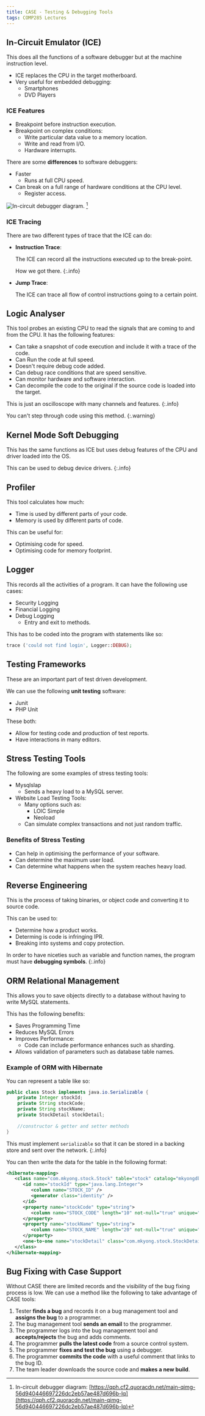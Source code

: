 ```yaml
---
title: CASE - Testing & Debugging Tools
tags: COMP285 Lectures
---
```


## In-Circuit Emulator (ICE)
This does all the functions of a software debugger but at the machine instruction level.

* ICE replaces the CPU in the target motherboard.
* Very useful for embedded debugging:
	* Smartphones
	* DVD Players
	
### ICE Features

* Breakpoint before instruction execution.
* Breakpoint on complex conditions:
	* Write particular data value to a memory location.
	* Write and read from I/O.
	* Hardware interrupts.

There are some **differences** to software debuggers:

* Faster
	* Runs at full CPU speed.
* Can break on a full range of hardware conditions at the CPU level.
	* Register access.
	
![In-circuit debugger diagram.](https://qph.cf2.quoracdn.net/main-qimg-56d940446697226dc2eb57ae487d696b-lq) [^ICE]

[^ICE]: In-circuit debugger diagram: [https://qph.cf2.quoracdn.net/main-qimg-56d940446697226dc2eb57ae487d696b-lq](https://qph.cf2.quoracdn.net/main-qimg-56d940446697226dc2eb57ae487d696b-lq)

### ICE Tracing
There are two different types of trace that the ICE can do:

* **Instruction Trace**:
	
	The ICE can record all the instructions executed up to the break-point.
	
	How we got there.
	{:.info}
* **Jump Trace**:
	
	The ICE can trace all flow of control instructions going to a certain point.
	
## Logic Analyser
This tool probes an existing CPU to read the signals that are coming to and from the CPU. It has the following features:

* Can take a snapshot of code execution and include it with a trace of the code.
* Can Run the code at full speed.
* Doesn't require debug code added.
* Can debug race conditions that are speed sensitive.
* Can monitor hardware and software interaction.
* Can decompile the code to the original if the source code is loaded into the target.

This is just an oscilloscope with many channels and features.
{:.info}

You can't step through code using this method.
{:.warning}

## Kernel Mode Soft Debugging
This has the same functions as ICE but uses debug features of the CPU and driver loaded into the OS.

This can be used to debug device drivers.
{:.info}

## Profiler
This tool calculates how much:

* Time is used by different parts of your code.
* Memory is used by different parts of code.

This can be useful for:

* Optimising code for speed.
* Optimising code for memory footprint.

## Logger
This records all the activities of a program. It can have the following use cases:

* Security Logging
* Financial Logging
* Debug Logging
	* Entry and exit to methods.
	
This has to be coded into the program with statements like so:

```php
trace ('could not find login', Logger::DEBUG);
```

## Testing Frameworks
These are an important part of test driven development.

We can use the following **unit testing** software:

* Junit
* PHP Unit

These both:

* Allow for testing code and production of test reports.
* Have interactions in many editors.

## Stress Testing Tools 
The following are some examples of stress testing tools:

* Mysqlslap
	* Sends a heavy load to a MySQL server.
* Website Load Testing Tools:
	* Many options such as:
		* LOIC Simple
		* Neoload
	* Can simulate complex transactions and not just random traffic.

### Benefits of Stress Testing

* Can help in optimising the performance of your software.
* Can determine the maximum user load.
* Can determine what happens when the system reaches heavy load.

## Reverse Engineering
This is the process of taking binaries, or object code and converting it to source code.

This can be used to:

* Determine how a product works.
* Determing is code is infringing IPR.
* Breaking into systems and copy protection.

In order to have niceties such as variable and function names, the program must have **debugging symbols**.
{:.info}

## ORM Relational Management
This allows you to save objects directly to a database without having to write MySQL statements.

This has the following benefits:

* Saves Programming Time
* Reduces MySQL Errors
* Improves Performance:
	* Code can include performance enhances such as sharding.
* Allows validation of parameters such as database table names.

### Example of ORM with Hibernate
You can represent a table like so:

```java
public class Stock implements java.io.Serializable {
	private Integer stockId;
	private String stockCode;
	private String stockName;
	private StockDetail stockDetail;
	
	//constructor & getter and setter methods
}
```

This must implement `serializable` so that it can be stored in a backing store and sent over the network.
{:.info}

You can then write the data for the table in the following format:

```xml
<hibernate-mapping>
   <class name="com.mkyong.stock.Stock" table="stock" catalog="mkyongdb">
      <id name="stockId" type="java.lang.Integer">
         <column name="STOCK_ID" />
         <generator class="identity" />
      </id>
      <property name="stockCode" type="string">
         <column name="STOCK_CODE" length="10" not-null="true" unique="true" />
      </property>
      <property name="stockName" type="string">
         <column name="STOCK_NAME" length="20" not-null="true" unique="true" />
      </property>
      <one-to-one name="stockDetail" class="com.mkyong.stock.StockDetail" cascade="save-update" />
   </class>
</hibernate-mapping>
```

## Bug Fixing with Case Support
Without CASE there are limited records and the visibility of the bug fixing process is low. We can use a method like the following to take advantage of CASE tools:

1. Tester **finds a bug** and records it on a bug management tool and **assigns the bug** to a programmer.
1. The bug management tool **sends an email** to the programmer.
1. The programmer logs into the bug management tool and **accepts/rejects** the bug and adds comments.
1. The programmer **pulls the latest code** from a source control system.
1. The programmer **fixes and test the bug** using a debugger.
1. The programmer **commits the code** with a useful comment that links to the bug ID.
1. The team leader downloads the source code and **makes a new build**.